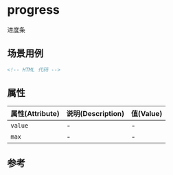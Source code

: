 # progress

进度条

## 场景用例

```html
<!-- HTML 代码 -->
```

## 属性

属性(Attribute) | 说明(Description) | 值(Value)
---|---|---
`value` | - | -
`max` | - | -

## 参考
